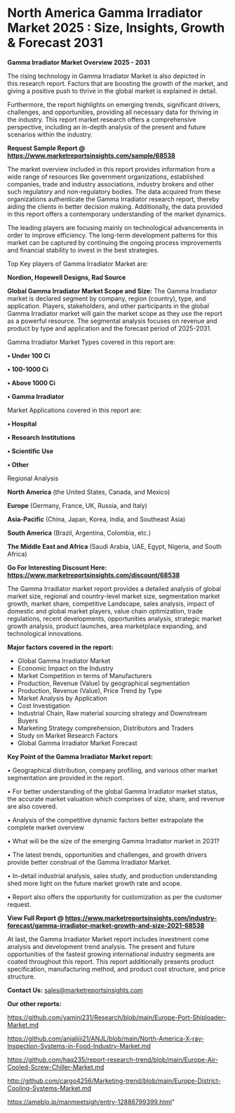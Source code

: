 # North America Gamma Irradiator Market 2025 : Size, Insights, Growth & Forecast 2031

<Strong> Gamma Irradiator Market Overview 2025 - 2031</strong>

The rising technology in Gamma Irradiator Market is also depicted in this research report. Factors that are boosting the growth of the market, and giving a positive push to thrive in the global market is explained in detail.

Furthermore, the report highlights on emerging trends, significant drivers, challenges, and opportunities, providing all necessary data for thriving in the industry. This report market research offers a comprehensive perspective, including an in-depth analysis of the present and future scenarios within the industry.

<strong>Request Sample Report @ <a href=https://www.marketreportsinsights.com/sample/68538>https://www.marketreportsinsights.com/sample/68538</a></strong>

The market overview included in this report provides information from a wide range of resources like government organizations, established companies, trade and industry associations, industry brokers and other such regulatory and non-regulatory bodies. The data acquired from these organizations authenticate the Gamma Irradiator research report, thereby aiding the clients in better decision making. Additionally, the data provided in this report offers a contemporary understanding of the market dynamics.

The leading players are focusing mainly on technological advancements in order to improve efficiency. The long-term development patterns for this market can be captured by continuing the ongoing process improvements and financial stability to invest in the best strategies.

Top Key players of Gamma Irradiator Market are:

<strong>Nordion, Hopewell Designs, Rad Source</strong>

<strong><b>Global Gamma Irradiator Market Scope and Size:</b></strong>
The Gamma Irradiator market is declared segment by company, region (country), type, and application. Players, stakeholders, and other participants in the global Gamma Irradiator market will gain the market scope as they use the report as a powerful resource. The segmental analysis focuses on revenue and product by type and application and the forecast period of 2025-2031.

Gamma Irradiator Market Types covered in this report are:

<strong>• Under 100 Ci

• 100-1000 Ci

• Above 1000 Ci

• Gamma Irradiator</strong>

Market Applications covered in this report are:

<strong>• Hospital

• Research Institutions

• Scientific Use

• Other</strong> 

Regional Analysis

<strong>North America</strong> (the United States, Canada, and Mexico)

<strong>Europe</strong> (Germany, France, UK, Russia, and Italy)

<strong>Asia-Pacific</strong> (China, Japan, Korea, India, and Southeast Asia)

<strong>South America</strong> (Brazil, Argentina, Colombia, etc.)

<strong>The Middle East and Africa</strong> (Saudi Arabia, UAE, Egypt, Nigeria, and South Africa)

<strong>Go For Interesting Discount Here: <a href=https://www.marketreportsinsights.com/discount/68538>https://www.marketreportsinsights.com/discount/68538</a></strong>

The Gamma Irradiator market report provides a detailed analysis of global market size, regional and country-level market size, segmentation market growth, market share, competitive Landscape, sales analysis, impact of domestic and global market players, value chain optimization, trade regulations, recent developments, opportunities analysis, strategic market growth analysis, product launches, area marketplace expanding, and technological innovations.

<strong><b>Major factors covered in the report:</b></strong>
<ul>
  <li>Global Gamma Irradiator Market </li>
  <li>Economic Impact on the Industry</li>
  <li>Market Competition in terms of Manufacturers</li>
  <li>Production, Revenue (Value) by geographical segmentation</li>
  <li>Production, Revenue (Value), Price Trend by Type</li>
  <li>Market Analysis by Application</li>
  <li>Cost Investigation</li>
  <li>Industrial Chain, Raw material sourcing strategy and Downstream Buyers</li>
  <li>Marketing Strategy comprehension, Distributors and Traders</li>
  <li>Study on Market Research Factors</li>
  <li>Global Gamma Irradiator Market Forecast</li>
</ul>

<strong><b>Key Point of the Gamma Irradiator Market report:</b></strong>

• Geographical distribution, company profiling, and various other market segmentation are provided in the report.

• For better understanding of the global Gamma Irradiator market status, the accurate market valuation which comprises of size, share, and revenue are also covered.

• Analysis of the competitive dynamic factors better extrapolate the complete market overview

• What will be the size of the emerging Gamma Irradiator market in 2031?

• The latest trends, opportunities and challenges, and growth drivers provide better construal of the Gamma Irradiator Market.

• In-detail industrial analysis, sales study, and production understanding shed more light on the future market growth rate and scope.

• Report also offers the opportunity for customization as per the customer request.

<strong><b>View Full Report @ <a href=https://www.marketreportsinsights.com/industry-forecast/gamma-irradiator-market-growth-and-size-2021-68538>https://www.marketreportsinsights.com/industry-forecast/gamma-irradiator-market-growth-and-size-2021-68538</a></b></strong>


At last, the Gamma Irradiator Market report includes investment come analysis and development trend analysis. The present and future opportunities of the fastest growing international industry segments are coated throughout this report. This report additionally presents product specification, manufacturing method, and product cost structure, and price structure.

<strong>Contact Us:</strong>
sales@marketreportsinsights.com

<strong>Our other reports:</strong>

<a href=https://github.com/yamini231/Research/blob/main/Europe-Port-Shiploader-Market.md>https://github.com/yamini231/Research/blob/main/Europe-Port-Shiploader-Market.md</a>

<a href=https://github.com/anjaliiii21/ANJL/blob/main/North-America-X-ray-Inspection-Systems-in-Food-Industry-Market.md>https://github.com/anjaliiii21/ANJL/blob/main/North-America-X-ray-Inspection-Systems-in-Food-Industry-Market.md</a>

<a href=https://github.com/haq235/report-research-trend/blob/main/Europe-Air-Cooled-Screw-Chiller-Market.md>https://github.com/haq235/report-research-trend/blob/main/Europe-Air-Cooled-Screw-Chiller-Market.md</a>

<a href=http://github.com/cargo4256/Marketing-trend/blob/main/Europe-District-Cooling-Systems-Market.md>http://github.com/cargo4256/Marketing-trend/blob/main/Europe-District-Cooling-Systems-Market.md</a>

<a href=https://ameblo.jp/manmeetsigh/entry-12886799399.html>https://ameblo.jp/manmeetsigh/entry-12886799399.html</a>"
